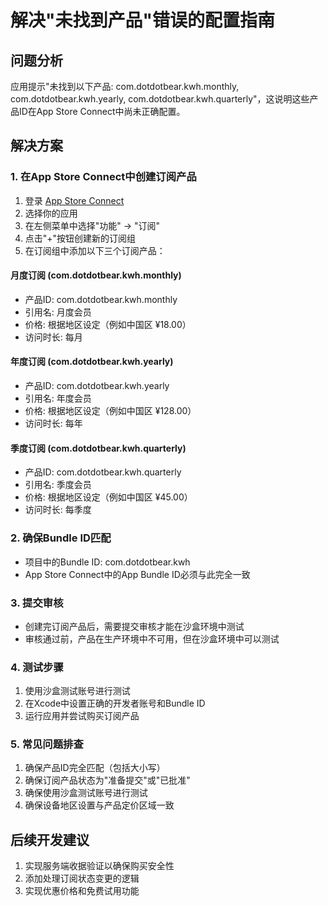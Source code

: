 # 解决"未找到产品"错误的配置指南

## 问题分析
应用提示"未找到以下产品: com.dotdotbear.kwh.monthly, com.dotdotbear.kwh.yearly, com.dotdotbear.kwh.quarterly"，这说明这些产品ID在App Store Connect中尚未正确配置。

## 解决方案

### 1. 在App Store Connect中创建订阅产品

1. 登录 [App Store Connect](https://appstoreconnect.apple.com/)
2. 选择你的应用
3. 在左侧菜单中选择"功能" → "订阅"
4. 点击"+"按钮创建新的订阅组
5. 在订阅组中添加以下三个订阅产品：

#### 月度订阅 (com.dotdotbear.kwh.monthly)
- 产品ID: com.dotdotbear.kwh.monthly
- 引用名: 月度会员
- 价格: 根据地区设定（例如中国区 ¥18.00）
- 访问时长: 每月

#### 年度订阅 (com.dotdotbear.kwh.yearly)
- 产品ID: com.dotdotbear.kwh.yearly
- 引用名: 年度会员
- 价格: 根据地区设定（例如中国区 ¥128.00）
- 访问时长: 每年

#### 季度订阅 (com.dotdotbear.kwh.quarterly)
- 产品ID: com.dotdotbear.kwh.quarterly
- 引用名: 季度会员
- 价格: 根据地区设定（例如中国区 ¥45.00）
- 访问时长: 每季度

### 2. 确保Bundle ID匹配
- 项目中的Bundle ID: com.dotdotbear.kwh
- App Store Connect中的App Bundle ID必须与此完全一致

### 3. 提交审核
- 创建完订阅产品后，需要提交审核才能在沙盒环境中测试
- 审核通过前，产品在生产环境中不可用，但在沙盒环境中可以测试

### 4. 测试步骤
1. 使用沙盒测试账号进行测试
2. 在Xcode中设置正确的开发者账号和Bundle ID
3. 运行应用并尝试购买订阅产品

### 5. 常见问题排查
1. 确保产品ID完全匹配（包括大小写）
2. 确保订阅产品状态为"准备提交"或"已批准"
3. 确保使用沙盒测试账号进行测试
4. 确保设备地区设置与产品定价区域一致

## 后续开发建议
1. 实现服务端收据验证以确保购买安全性
2. 添加处理订阅状态变更的逻辑
3. 实现优惠价格和免费试用功能